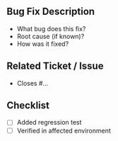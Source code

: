 ## Bug Fix Description
- What bug does this fix?
- Root cause (if known)?
- How was it fixed?

## Related Ticket / Issue
- Closes #...

## Checklist
- [ ] Added regression test
- [ ] Verified in affected environment
